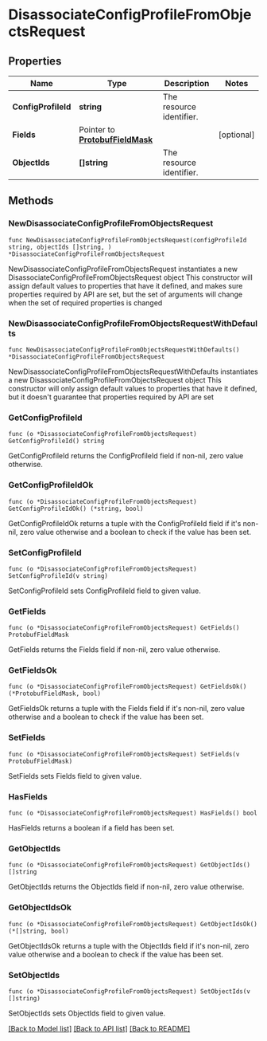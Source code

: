# DisassociateConfigProfileFromObjectsRequest

## Properties

Name | Type | Description | Notes
------------ | ------------- | ------------- | -------------
**ConfigProfileId** | **string** | The resource identifier. | 
**Fields** | Pointer to [**ProtobufFieldMask**](ProtobufFieldMask.md) |  | [optional] 
**ObjectIds** | **[]string** | The resource identifier. | 

## Methods

### NewDisassociateConfigProfileFromObjectsRequest

`func NewDisassociateConfigProfileFromObjectsRequest(configProfileId string, objectIds []string, ) *DisassociateConfigProfileFromObjectsRequest`

NewDisassociateConfigProfileFromObjectsRequest instantiates a new DisassociateConfigProfileFromObjectsRequest object
This constructor will assign default values to properties that have it defined,
and makes sure properties required by API are set, but the set of arguments
will change when the set of required properties is changed

### NewDisassociateConfigProfileFromObjectsRequestWithDefaults

`func NewDisassociateConfigProfileFromObjectsRequestWithDefaults() *DisassociateConfigProfileFromObjectsRequest`

NewDisassociateConfigProfileFromObjectsRequestWithDefaults instantiates a new DisassociateConfigProfileFromObjectsRequest object
This constructor will only assign default values to properties that have it defined,
but it doesn't guarantee that properties required by API are set

### GetConfigProfileId

`func (o *DisassociateConfigProfileFromObjectsRequest) GetConfigProfileId() string`

GetConfigProfileId returns the ConfigProfileId field if non-nil, zero value otherwise.

### GetConfigProfileIdOk

`func (o *DisassociateConfigProfileFromObjectsRequest) GetConfigProfileIdOk() (*string, bool)`

GetConfigProfileIdOk returns a tuple with the ConfigProfileId field if it's non-nil, zero value otherwise
and a boolean to check if the value has been set.

### SetConfigProfileId

`func (o *DisassociateConfigProfileFromObjectsRequest) SetConfigProfileId(v string)`

SetConfigProfileId sets ConfigProfileId field to given value.


### GetFields

`func (o *DisassociateConfigProfileFromObjectsRequest) GetFields() ProtobufFieldMask`

GetFields returns the Fields field if non-nil, zero value otherwise.

### GetFieldsOk

`func (o *DisassociateConfigProfileFromObjectsRequest) GetFieldsOk() (*ProtobufFieldMask, bool)`

GetFieldsOk returns a tuple with the Fields field if it's non-nil, zero value otherwise
and a boolean to check if the value has been set.

### SetFields

`func (o *DisassociateConfigProfileFromObjectsRequest) SetFields(v ProtobufFieldMask)`

SetFields sets Fields field to given value.

### HasFields

`func (o *DisassociateConfigProfileFromObjectsRequest) HasFields() bool`

HasFields returns a boolean if a field has been set.

### GetObjectIds

`func (o *DisassociateConfigProfileFromObjectsRequest) GetObjectIds() []string`

GetObjectIds returns the ObjectIds field if non-nil, zero value otherwise.

### GetObjectIdsOk

`func (o *DisassociateConfigProfileFromObjectsRequest) GetObjectIdsOk() (*[]string, bool)`

GetObjectIdsOk returns a tuple with the ObjectIds field if it's non-nil, zero value otherwise
and a boolean to check if the value has been set.

### SetObjectIds

`func (o *DisassociateConfigProfileFromObjectsRequest) SetObjectIds(v []string)`

SetObjectIds sets ObjectIds field to given value.



[[Back to Model list]](../README.md#documentation-for-models) [[Back to API list]](../README.md#documentation-for-api-endpoints) [[Back to README]](../README.md)


